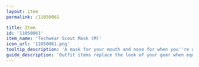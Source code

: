 ```yaml
---
layout: item
permalink: /11050061

title: Item
id: '11050061'
item_name: 'Techwear Scout Mask (M)'
icon_url: '11050061.png'
tooltip_description: 'A mask for your mouth and nose for when you''re on a secret mission.'
guide_description: 'Outfit items replace the look of your gear when equipped.'
---
```

